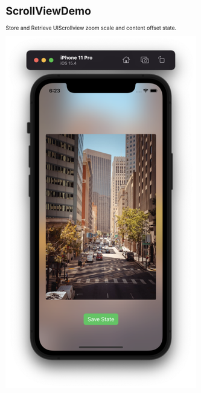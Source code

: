 # ScrollViewDemo
Store and Retrieve UIScrollview zoom scale and content offset state.

<img width="511" alt="Demo" src="https://github.com/m-afham/ScrollViewDemo/blob/master/Demo.png">
